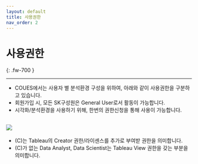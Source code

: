 ```yaml
---
layout: default
title: 사용권한
nav_order: 2
---
```


# 사용권한
{: .fw-700 }

---
* COUES에서는 사용자 별 분석환경 구성을 위하여, 아래와 같이 사용권한을 구분하고 있습니다.  
* 회원가입 시, 모든 SK구성원은 General User로서 활동이 가능합니다.  
* 시각화/분석환경을 사용하기 위해, 한번의 권한신청을 통해 사용이 가능합니다.  

![](/docs/images/Untitled-5304abe3-6740-47fc-bd45-e54089cd4dce.jpg)
---
* (C)는 Tableau의 Creator 권한/라이센스를 추가로 부여받 권한을 의미합니다.  
* (C)가 없는 Data Analyst, Data Scientist는 Tableau View 권한을 갖는 부분을 의미합니다.  

